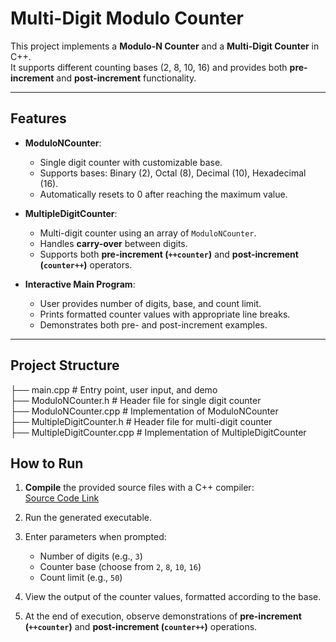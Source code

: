 # Multi-Digit Modulo Counter

This project implements a **Modulo-N Counter** and a **Multi-Digit Counter** in C++.  
It supports different counting bases (2, 8, 10, 16) and provides both **pre-increment** and **post-increment** functionality.

---

## Features
- **ModuloNCounter**:  
  - Single digit counter with customizable base.  
  - Supports bases: Binary (2), Octal (8), Decimal (10), Hexadecimal (16).  
  - Automatically resets to 0 after reaching the maximum value.  

- **MultipleDigitCounter**:  
  - Multi-digit counter using an array of `ModuloNCounter`.  
  - Handles **carry-over** between digits.  
  - Supports both **pre-increment (`++counter`)** and **post-increment (`counter++`)** operators.  

- **Interactive Main Program**:  
  - User provides number of digits, base, and count limit.  
  - Prints formatted counter values with appropriate line breaks.  
  - Demonstrates both pre- and post-increment examples.  

---

## Project Structure
├── main.cpp # Entry point, user input, and demo<br>
├── ModuloNCounter.h # Header file for single digit counter<br>
├── ModuloNCounter.cpp # Implementation of ModuloNCounter<br>
├── MultipleDigitCounter.h # Header file for multi-digit counter<br>
├── MultipleDigitCounter.cpp # Implementation of MultipleDigitCounter<br>

## How to Run

1. **Compile** the provided source files with a C++ compiler:  
   [Source Code Link](https://github.com/DheerajSwaroopSaligramaMahesh/Advanced_Programming_Techniques-ModuloNCounter/tree/main/ModuloNCounter/myCode)

2. Run the generated executable.

3. Enter parameters when prompted:
   - Number of digits (e.g., `3`)
   - Counter base (choose from `2`, `8`, `10`, `16`)
   - Count limit (e.g., `50`)

4. View the output of the counter values, formatted according to the base.

5. At the end of execution, observe demonstrations of **pre-increment (`++counter`)** and **post-increment (`counter++`)** operations.


